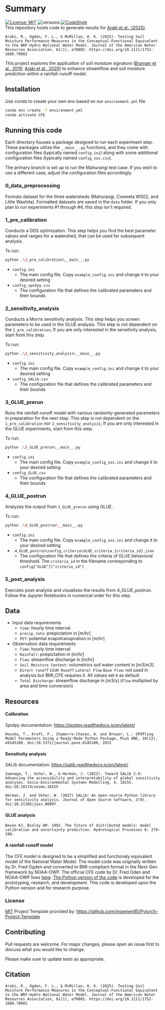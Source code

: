 # Summary
[![License: MIT](https://img.shields.io/badge/License-MIT-yellow.svg)](https://opensource.org/licenses/MIT) ![versions](https://img.shields.io/pypi/pyversions/hydra-core.svg) [![CodeStyle](https://img.shields.io/badge/code%20style-Black-black)]()  
This repository hosts code to generate results for [Araki et al., (2025)](https://doi.org/10.1111/1752-1688.70002). 

    Araki, R., Ogden, F. L., & McMillan, H. K. (2025). Testing Soil Moisture Performance Measures in the Conceptual-Functional Equivalent to the WRF-Hydro National Water Model. Journal of the American Water Resources Association, 61(1), e70002. https://doi.org/10.1111/1752-1688.70002
    
This project explores the application of soil moisture signature ([Branger et al., 2019](https://doi.org/10.1002/hyp.13645); [Araki et al., 2020](https://onlinelibrary.wiley.com/doi/full/10.1002/hyp.14553)) to enhance streamflow and soil moisture prediction within a rainfall-runoff model.

## Installation
Use conda to create your own env based on our ```environment.yml``` file

```bash
conda env create -f environment.yml
conda activate CFE
```

## Running this code
Each directory houses a package designed to run each experiment step. These packages utilize the `__main__.py` functions, and they come with configuration files (typically named `config.ini`) along with some additional configuration files (typically named `config_xxx.csv`).

The primary branch is set up to run the Mahurangi test case. If you wish to use a different case, adjust the configuration files accordingly.

### 0_data_preprocessing
Formats dataset for the three watersheds (Mahurangi, Coweeta WS02, and Little Washita). Formatted datasets are saved in the `data` folder. If you only plan to run experiments #1 through #4, this step isn't required.

### 1_pre_calibration
Conducts a DDS optimization. This step helps you find the best parameter values and ranges for a watershed, that can be used for subsequent analysis.

To run:
```bash
python .\1_pre_calibration\__main__.py
```

- ```config.ini```
    - The main config file. Copy `example_config.ini` and change it to your desired setting
- ```config_spotpy.csv```
    - The configuration file that defines the calibrated parameters and their bounds

### 2_sensitivity_analysis
Conducts a Morris sensitivity analysis. This step helps you screen parameters to be used in the GLUE analysis. This step is not dependent on the `1_pre_calibration`; If you are only interested in the sensitivity analysis, start from this step.  

To run:
```bash
python .\2_sensitivity_analysis\__main__.py
```

- ```config.ini```
    - The main config file. Copy `example_config.ini` and change it to your desired setting
- ```config_SALib.csv```
    - The configuration file that defines the calibrated parameters and their bounds

### 3_GLUE_prerun
Runs the rainfall-runoff model with various randomly-generated parameters in preparation for the next step. This step is not dependent on the `1_pre_calibration` nor `2_sensitivity_analysis`; If you are only interested in the GLUE experiments, start from this step.  

To run:
```bash
python .\3_GLUE_prerun\__main__.py
```

- ```config.ini```
    - The main config file. Copy `example_config_xxx.ini` and change it to your desired setting
- ```config_GLUE.csv```
    - The configuration file that defines the calibrated parameters and their bounds

### 4_GLUE_postrun 
Analyzes the output from `3_GLUE_prerun` using GLUE.

To run:
```bash
python .\4_GLUE_postrun\__main__.py
```

- ```config.ini```
    - The main config file. Copy `example_config_xxx.ini` and change it to your desired setting
- ```.4_GLUE_postrun\config_criteria\GLUE_criteria_{criteria_id}.json```
    - The configuration file that defines the criteria of GLUE behavioral threshold. The `criteria_id` in the filename corresponding to `config["GLUE"]["criteria_id"]`

### 5_post_analysis
Executes post-analysis and visualizes the results from 4_GLUE_postrun. Follow the Jupyter Notebooks in numerical order for this step.

## Data
- Input data requirements
  - `time`: hourly time interval
  - `precip_rate`: preipictation in [m/hr]
  - `PET`: potential evapotranspiration in [m/hr]
- Observation data requirements
  - `Time`: hourly time interval
  - `Rainfall`: preipictation in [m/hr]
  - `Flow`: streamflow discharge in [m/hr]
  - `Soil Moisture Content`: volumetrics soil water content in [m3/m3]
  - `Direct runoff` `GIUH Runoff` `Lateral Flow` `Base Flow`: not used in analysis but BMI_CFE requires it. All values set `0` as default. 
  - `Total Discharge`: streamflow discharge in [m3/s] (`Flow` multiplied by area and time conversion)

## Resources

#### Calibration 
Spotpy documentation: https://spotpy.readthedocs.io/en/latest/

    Houska, T., Kraft, P., Chamorro-Chavez, A. and Breuer, L.: SPOTting Model Parameters Using a Ready-Made Python Package, PLoS ONE, 10(12), e0145180, doi:10.1371/journal.pone.0145180, 2015


#### Sensitivity analysis 
SALib documentation: https://salib.readthedocs.io/en/latest/

    Iwanaga, T., Usher, W., & Herman, J. (2022). Toward SALib 2.0: Advancing the accessibility and interpretability of global sensitivity analyses. Socio-Environmental Systems Modelling, 4, 18155. doi:10.18174/sesmo.18155

    Herman, J. and Usher, W. (2017) SALib: An open-source Python library for sensitivity analysis. Journal of Open Source Software, 2(9). doi:10.21105/joss.00097

#### GLUE analysis
    Beven KJ, Binley AM. 1992. The future of distributed models: model calibration and uncertainty prediction. Hydrological Processes 6: 279–298. 

#### A rainfall-runoff model
The CFE model is designed to be a simplified and functionaly equivalent model of the National Water Model. The model code was originally written by Dr. Fred Ogden and converted to BMI-compliant format in the Next-Gen framework by NOAA-OWP. The official CFE code by Dr. Fred Oden and NOAA-OWP lives [here](https://github.com/NOAA-OWP/cfe/).  [The Python version of the code](https://github.com/NWC-CUAHSI-Summer-Institute/cfe_py) is developed for the prototyping, research, and development. This code is developed upon the Python version and for research purpose. 

### License
[MIT](https://choosealicense.com/licenses/mit/)
Project Template provided by: https://github.com/moemen95/Pytorch-Project-Template

## Contributing

Pull requests are welcome. For major changes, please open an issue first
to discuss what you would like to change.

Please make sure to update tests as appropriate.

## Citation
    Araki, R., Ogden, F. L., & McMillan, H. K. (2025). Testing Soil Moisture Performance Measures in the Conceptual-Functional Equivalent to the WRF-Hydro National Water Model. Journal of the American Water Resources Association, 61(1), e70002. https://doi.org/10.1111/1752-1688.70002
